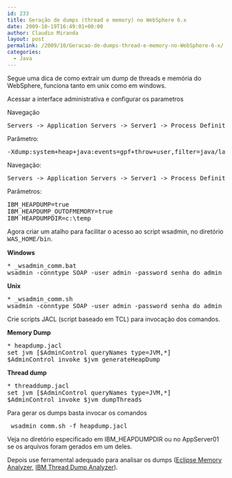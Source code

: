 ```yaml
---
id: 233
title: Geração de dumps (thread e memory) no WebSphere 6.x
date: 2009-10-19T16:49:01+00:00
author: Claudio Miranda
layout: post
permalink: /2009/10/Geracao-de-dumps-thread-e-memory-no-WebSphere-6-x/
categories:
  - Java
---
```

Segue uma dica de como extrair um dump de threads e memória do WebSphere, funciona tanto em unix como em windows. 

Acessar a interface administrativa e configurar os parametros 

Navegação
  
  


<pre>Servers -&gt; Application Servers -&gt; Server1 -&gt; Process Definition -&gt; Java Virtual Machine -&gt; Generic JVM arguments</pre>

Parâmetro:

<pre>-Xdump:system+heap+java:events=gpf+throw+user,filter=java/lang/OutOfMemoryError,request=exclusive+prepwalk</pre>

Navegação:

<pre>Servers -&gt; Application Servers -&gt; Server1 -&gt; Process Definition &gt; Environment Entries</pre>

Parâmetros:

<pre>IBM_HEAPDUMP=true
IBM_HEAPDUMP_OUTOFMEMORY=true
IBM_HEAPDUMPDIR=c:\temp
</pre>

Agora criar um atalho para facilitar o acesso ao script wsadmin, no diretório <font face="courier new,courier,monospace">WAS_HOME/bin</font>. 

**Windows** 

<pre>* _wsadmin_comm.bat
wsadmin -conntype SOAP -user admin -password senha_do_admin %*
</pre></p> 

**Unix** 

<pre>* _wsadmin_comm.sh
wsadmin -conntype SOAP -user admin -password senha_do_admin $*
</pre>

Crie scripts JACL (script baseado em TCL) para invocação dos comandos. 

**Memory Dump**
  
  


<pre>* heapdump.jacl
set jvm [$AdminControl queryNames type=JVM,*]
$AdminControl invoke $jvm generateHeapDump
</pre>

 **Thread dump**

<pre>* threaddump.jacl
set jvm [$AdminControl queryNames type=JVM,*]
$AdminControl invoke $jvm dumpThreads
</pre>

Para gerar os dumps basta invocar os comandos 

<pre>_wsadmin_comm.sh -f heapdump.jacl</pre>

Veja no diretório especificado em IBM_HEAPDUMPDIR ou no AppServer01 se os arquivos foram gerados em um deles. 

Depois use ferramental adequado para analisar os dumps (<a target="_blank" href="http://eclipse.org/mat/">Eclipse Memory Analyzer</a>, <a target="_blank" href="http://www.alphaworks.ibm.com/tech/jca">IBM Thread Dump Analyzer</a>).